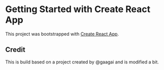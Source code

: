 # Getting Started with Create React App

This project was bootstrapped with [Create React App](https://github.com/facebook/create-react-app).

## Credit

This is build based on a project created by @gaagai and is modified a bit.
